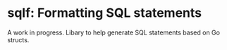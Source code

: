 # sqlf: Formatting SQL statements

A work in progress. Libary to help generate SQL statements
based on Go structs.

